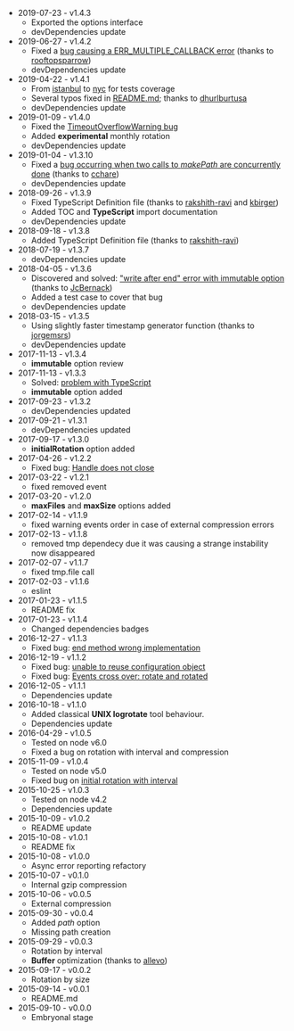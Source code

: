 - 2019-07-23 - v1.4.3
  - Exported the options interface
  - devDependencies update
- 2019-06-27 - v1.4.2
  - Fixed a [bug causing a ERR_MULTIPLE_CALLBACK error](https://github.com/iccicci/rotating-file-stream/issues/36) (thanks to [rooftopsparrow](https://github.com/rooftopsparrow))
  - devDependencies update
- 2019-04-22 - v1.4.1
  - From [istanbul](https://www.npmjs.com/package/istanbul) to [nyc](https://www.npmjs.com/package/nyc) for tests coverage
  - Several typos fixed in [README.md](https://github.com/iccicci/rotating-file-stream/blob/master/README.md); thanks to [dhurlburtusa](https://github.com/dhurlburtusa)
  - devDependencies update
- 2019-01-09 - v1.4.0
  - Fixed the [TimeoutOverflowWarning bug](https://github.com/iccicci/rotating-file-stream/issues/34)
  - Added **experimental** monthly rotation
  - devDependencies update
- 2019-01-04 - v1.3.10
  - Fixed a [bug occurring when two calls to _makePath_ are concurrently done](https://github.com/iccicci/rotating-file-stream/pull/33) (thanks to [cchare](https://github.com/cchare))
  - devDependencies update
- 2018-09-26 - v1.3.9
  - Fixed TypeScript Definition file (thanks to [rakshith-ravi](https://www.npmjs.com/~rakshith-ravi) and [kbirger](https://www.npmjs.com/~kbirger))
  - Added TOC and **TypeScript** import documentation
  - devDependencies update
- 2018-09-18 - v1.3.8
  - Added TypeScript Definition file (thanks to [rakshith-ravi](https://www.npmjs.com/~rakshith-ravi))
- 2018-07-19 - v1.3.7
  - devDependencies update
- 2018-04-05 - v1.3.6
  - Discovered and solved: ["write after end" error with immutable option](https://github.com/iccicci/rotating-file-stream/issues/23) (thanks to [JcBernack](https://github.com/JcBernack))
  - Added a test case to cover that bug
  - devDependencies update
- 2018-03-15 - v1.3.5
  - Using slightly faster timestamp generator function (thanks to [jorgemsrs](https://github.com/jorgemsrs))
  - devDependencies update
- 2017-11-13 - v1.3.4
  - **immutable** option review
- 2017-11-13 - v1.3.3
  - Solved: [problem with TypeScript](https://github.com/iccicci/rotating-file-stream/issues/19)
  - **immutable** option added
- 2017-09-23 - v1.3.2
  - devDependencies updated
- 2017-09-21 - v1.3.1
  - devDependencies updated
- 2017-09-17 - v1.3.0
  - **initialRotation** option added
- 2017-04-26 - v1.2.2
  - Fixed bug: [Handle does not close](https://github.com/iccicci/rotating-file-stream/issues/11)
- 2017-03-22 - v1.2.1
  - fixed removed event
- 2017-03-20 - v1.2.0
  - **maxFiles** and **maxSize** options added
- 2017-02-14 - v1.1.9
  - fixed warning events order in case of external compression errors
- 2017-02-13 - v1.1.8
  - removed tmp dependecy due it was causing a strange instability now disappeared
- 2017-02-07 - v1.1.7
  - fixed tmp.file call
- 2017-02-03 - v1.1.6
  - eslint
- 2017-01-23 - v1.1.5
  - README fix
- 2017-01-23 - v1.1.4
  - Changed dependencies badges
- 2016-12-27 - v1.1.3
  - Fixed bug: [end method wrong implementation](https://github.com/iccicci/rotating-file-stream/issues/9)
- 2016-12-19 - v1.1.2
  - Fixed bug: [unable to reuse configuration object](https://github.com/iccicci/rotating-file-stream/issues/10)
  - Fixed bug: [Events cross over: rotate and rotated](https://github.com/iccicci/rotating-file-stream/issues/6)
- 2016-12-05 - v1.1.1
  - Dependencies update
- 2016-10-18 - v1.1.0
  - Added classical **UNIX logrotate** tool behaviour.
  - Dependencies update
- 2016-04-29 - v1.0.5
  - Tested on node v6.0
  - Fixed a bug on rotation with interval and compression
- 2015-11-09 - v1.0.4
  - Tested on node v5.0
  - Fixed bug on [initial rotation with interval](https://github.com/iccicci/rotating-file-stream/issues/2)
- 2015-10-25 - v1.0.3
  - Tested on node v4.2
  - Dependencies update
- 2015-10-09 - v1.0.2
  - README update
- 2015-10-08 - v1.0.1
  - README fix
- 2015-10-08 - v1.0.0
  - Async error reporting refactory
- 2015-10-07 - v0.1.0
  - Internal gzip compression
- 2015-10-06 - v0.0.5
  - External compression
- 2015-09-30 - v0.0.4
  - Added _path_ option
  - Missing path creation
- 2015-09-29 - v0.0.3
  - Rotation by interval
  - **Buffer** optimization (thanks to [allevo](https://www.npmjs.com/~allevo))
- 2015-09-17 - v0.0.2
  - Rotation by size
- 2015-09-14 - v0.0.1
  - README.md
- 2015-09-10 - v0.0.0
  - Embryonal stage
